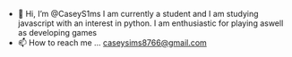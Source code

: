 - 👋 Hi, I’m @CaseyS1ms I am currently a student and I am studying javascript with an interest in python. I am enthusiastic for playing aswell as developing games
- 📫 How to reach me ... caseysims8766@gmail.com


<!---
CaseyS1ms/CaseyS1ms is a ✨ special ✨ repository because its `README.md` (this file) appears on your GitHub profile.
You can click the Preview link to take a look at your changes.
--->
